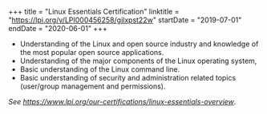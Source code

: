 +++
title = "Linux Essentials Certification"
linktitle = "https://lpi.org/v/LPI000456258/gjlxpst22w"
startDate = "2019-07-01"
endDate = "2020-06-01"
+++
* Understanding of the Linux and open source industry and knowledge of the most popular open source applications.
* Understanding of the major components of the Linux operating system,
* Basic understanding of the Linux command line.
* Basic understanding of security and administration related topics (user/group management and permissions).

*See https://www.lpi.org/our-certifications/linux-essentials-overview*.